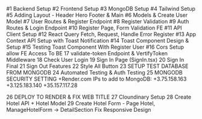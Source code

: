 #1 Backend Setup
#2 Frontend Setup
#3 MongoDB Setup
#4 Tailwind Setup
#5 Adding Layout - Header Hero Footer & Main
#6 Models & Create User Model
#7 User Routes & Register Endpoint
#8 Register Validation
#9 Auth Routes & Login Endpoint
#10 Register Page, Form Validation FE
#11 API Client Setup
#12 React Query Fetch, Request, Handle Error Register
#13 App Context API Setup with Toast Notification
#14 Toast Component Design & Setup
#15 Testing Toast Component With Register User
#16 Cors Setup allow FE Access To BE
17 validate-token Endpoint & VertifyToken Middleware
18 Check User Login
19 Sign In Page (SignIn.tsx)
20 Sign In Final
21 Sign Out Features
22 Style All Button
23 SETUP TEST DATABASE FROM MONGODB
24 Automated Testing & Auth Testing
25 MONGODB SECURITY SETTING
+Render.com IPs to add to MongoDB:
+3.75.158.163
+3.125.183.140
+35.157.117.28

26 DEPLOY TO RENDER & FIX WEB TITLE
27 Cloundinary Setup
28 Create Hotel API + Hotel Model
29 Create Hotel Form - Page Hotel, ManageHotelForm -> DetailSection
Fix Responsive Design